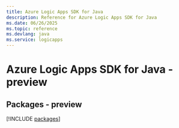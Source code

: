 ```yaml
---
title: Azure Logic Apps SDK for Java
description: Reference for Azure Logic Apps SDK for Java
ms.date: 06/26/2025
ms.topic: reference
ms.devlang: java
ms.service: logicapps
---
```

# Azure Logic Apps SDK for Java - preview
## Packages - preview
[!INCLUDE [packages](logic-apps-index.md)]